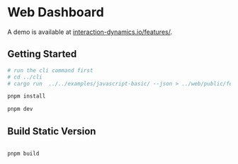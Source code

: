 # Web Dashboard

A demo is available at [interaction-dynamics.io/features/](interaction-dynamics.io/features/).

## Getting Started

```bash
# run the cli command first
# cd ../cli
# cargo run  ../../examples/javascript-basic/ --json > ../web/public/features.json

pnpm install

pnpm dev
```

## Build Static Version

```bash

pnpm build
```
